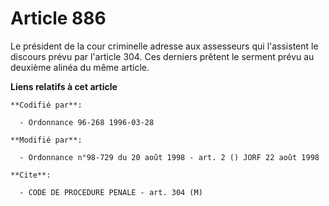 # Article 886

Le président de la cour criminelle adresse aux assesseurs qui l'assistent le discours prévu par l'article 304. Ces derniers
prêtent le serment prévu au deuxième alinéa du même article.

**Liens relatifs à cet article**

	**Codifié par**:

	  - Ordonnance 96-268 1996-03-28

	**Modifié par**:

	  - Ordonnance n°98-729 du 20 août 1998 - art. 2 () JORF 22 août 1998

	**Cite**:

	  - CODE DE PROCEDURE PENALE - art. 304 (M)
